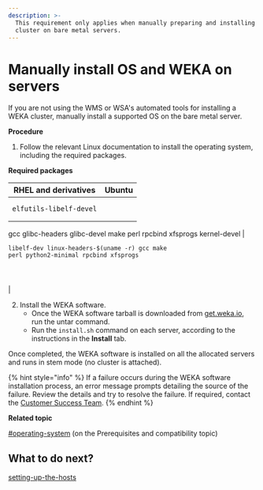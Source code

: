 ```yaml
---
description: >-
  This requirement only applies when manually preparing and installing the WEKA
  cluster on bare metal servers.
---
```


# Manually install OS and WEKA on servers

If you are not using the WMS or WSA's automated tools for installing a WEKA cluster, manually install a supported OS on the bare metal server.

**Procedure**

1. Follow the relevant Linux documentation to install the operating system, including the required packages.

**Required packages**

| RHEL and derivatives                                                                                                 | Ubuntu                                                                                                        |
| -------------------------------------------------------------------------------------------------------------------- | ------------------------------------------------------------------------------------------------------------- |
| <pre><code>elfutils-libelf-devel
gcc
glibc-headers
glibc-devel
make
perl
rpcbind
xfsprogs
kernel-devel
</code></pre> | <pre><code>libelf-dev
linux-headers-$(uname -r)
gcc
make
perl
python2-minimal
rpcbind
xfsprogs

</code></pre> |

2. Install the WEKA software.
   * Once the WEKA software tarball is downloaded from [get.weka.io](https://get.weka.io), run the untar command.
   * Run the `install.sh` command on each server, according to the instructions in the **Install** tab.

Once completed, the WEKA software is installed on all the allocated servers and runs in stem mode (no cluster is attached).

{% hint style="info" %}
If a failure occurs during the WEKA software installation process, an error message prompts detailing the source of the failure. Review the details and try to resolve the failure. If required, contact the [Customer Success Team](../../support/getting-support-for-your-weka-system.md#contact-customer-success-team).
{% endhint %}

**Related topic**

[#operating-system](../../support/prerequisites-and-compatibility.md#operating-system "mention") (on the Prerequisites and compatibility topic)



## What to do next?

[setting-up-the-hosts](setting-up-the-hosts/ "mention")
